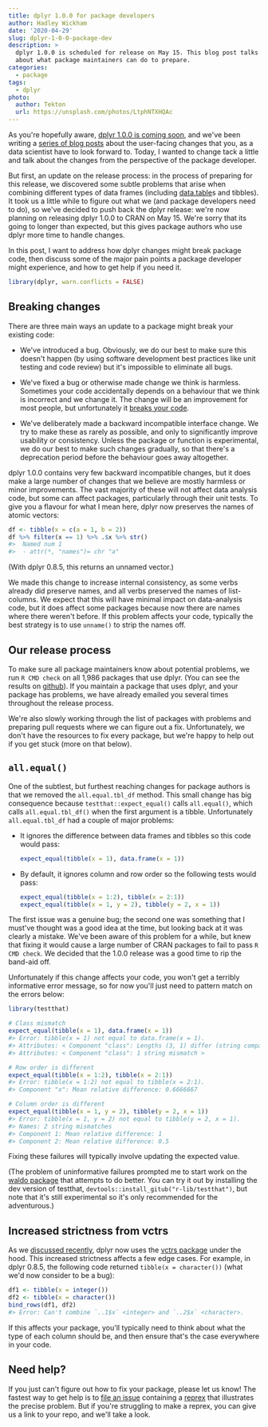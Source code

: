 ```yaml
---
title: dplyr 1.0.0 for package developers
author: Hadley Wickham
date: '2020-04-29'
slug: dplyr-1-0-0-package-dev
description: > 
  dplyr 1.0.0 is scheduled for release on May 15. This blog post talks
  about what package maintainers can do to prepare.
categories:
  - package
tags:
  - dplyr
photo:
  author: Tekton
  url: https://unsplash.com/photos/LtphNTXHQAc
---
```




As you're hopefully aware, [dplyr 1.0.0 is coming soon](https://www.tidyverse.org/blog/2020/03/dplyr-1-0-0-is-coming-soon/), and we've been writing a [series of blog posts](https://www.tidyverse.org/tags/dplyr/) about the user-facing changes that you, as a data scientist have to look forward to. Today, I wanted to change tack a little and talk about the changes from the perspective of the package developer.

But first, an update on the release process: in the process of preparing for this release, we discovered some subtle problems that arise when combining different types of data frames (including [data.table](http://r-datatable.com)s and tibbles). It took us a little while to figure out what we (and package developers need to do), so we've decided to push back the dplyr release: we're now planning on releasing dplyr 1.0.0 to CRAN on May 15. We're sorry that its going to longer than expected, but this gives package authors who use dplyr more time to handle changes.

In this post, I want to address how dplyr changes might break package code, then discuss some of the major pain points a package developer might experience, and how to get help if you need it.


```r
library(dplyr, warn.conflicts = FALSE)
```

## Breaking changes

There are three main ways an update to a package might break your existing code:

* We've introduced a bug. Obviously, we do our best to make sure this doesn't 
  happen (by using software development best practices like unit testing and 
  code review) but it's impossible to eliminate all bugs.
  
* We've fixed a bug or otherwise made change we think is harmless. Sometimes 
  your code accidentally depends on a behaviour that we think is incorrect and 
  we change it. The change will be an improvement for most people, but 
  unfortunately it [breaks your code](https://xkcd.com/1172/).
  
* We've deliberately made a backward incompatible interface change. We try
  to make these as rarely as possible, and only to significantly improve 
  usability or consistency. Unless the package or function is experimental, 
  we do our best to make such changes gradually, so that there's a deprecation
  period before the behaviour goes away altogether.

dplyr 1.0.0 contains very few backward incompatible changes, but it does make a large number of changes that we believe are mostly harmless or minor improvements.  The vast majority of these will not affect data analysis code, but some can affect packages, particularly through their unit tests. To give you a flavour for what I mean here, dplyr now preserves the names of atomic vectors:


```r
df <- tibble(x = c(a = 1, b = 2))
df %>% filter(x == 1) %>% .$x %>% str()
#>  Named num 1
#>  - attr(*, "names")= chr "a"
```

(With dplyr 0.8.5, this returns an unnamed vector.)

We made this change to increase internal consistency, as some verbs already did preserve names, and all verbs preserved the names of list-columns. We expect that this will have minimal impact on data-analysis code, but it does affect some packages because now there are names where there weren't before. If this problem affects your code, typically the best strategy is to use `unname()` to strip the names off.

## Our release process

To make sure all package maintainers know about potential problems, we run `R CMD check` on all 1,986 packages that use dplyr. (You can see the results on [github](https://github.com/tidyverse/dplyr/tree/master/revdep#revdeps)). If you maintain a package that uses dplyr, and your package has problems, we have already emailed you several times throughout the release process. 

We're also slowly working through the list of packages with problems and preparing pull requests where we can figure out a fix. Unfortunately, we don't have the resources to fix every package, but we're happy to help out if you get stuck (more on that below).

## `all.equal()`

One of the subtlest, but furthest reaching changes for package authors is that we removed the `all.equal.tbl_df` method. This small change has big consequence because `testthat::expect_equal()` calls `all.equal()`, which calls `all.equal.tbl_df()` when the first argument is a tibble. Unfortunately `all.equal.tbl_df` had a couple of major problems:

*   It ignores the difference between data frames and tibbles so this code
    would pass:
  
    
    ```r
    expect_equal(tibble(x = 1), data.frame(x = 1))
    ```

*   By default, it ignores column and row order so the following tests
    would pass:

    
    ```r
    expect_equal(tibble(x = 1:2), tibble(x = 2:1))
    expect_equal(tibble(x = 1, y = 2), tibble(y = 2, x = 1))
    ```

The first issue was a genuine bug; the second one was something that I must've thought was a good idea at the time, but looking back at it was clearly a mistake. We've been aware of this problem for a while, but knew that fixing it would cause a large number of CRAN packages to fail to pass `R CMD check`. We decided that the 1.0.0 release was a good time to rip the band-aid off.

Unfortunately if this change affects your code, you won't get a terribly informative error message, so for now you'll just need to pattern match on the errors below:


```r
library(testthat)

# Class mismatch
expect_equal(tibble(x = 1), data.frame(x = 1))
#> Error: tibble(x = 1) not equal to data.frame(x = 1).
#> Attributes: < Component "class": Lengths (3, 1) differ (string compare on first 1) >
#> Attributes: < Component "class": 1 string mismatch >

# Row order is different
expect_equal(tibble(x = 1:2), tibble(x = 2:1))
#> Error: tibble(x = 1:2) not equal to tibble(x = 2:1).
#> Component "x": Mean relative difference: 0.6666667

# Column order is different
expect_equal(tibble(x = 1, y = 2), tibble(y = 2, x = 1))
#> Error: tibble(x = 1, y = 2) not equal to tibble(y = 2, x = 1).
#> Names: 2 string mismatches
#> Component 1: Mean relative difference: 1
#> Component 2: Mean relative difference: 0.5
```
Fixing these failures will typically involve updating the expected value.

(The problem of uninformative failures prompted me to start work on the [waldo package](https://waldo.r-lib.org) that attempts to do better. You can try it out by installing the dev version of testthat, `devtools::install_gitub("r-lib/testthat")`, but note that it's still experimental so it's only recommended for the adventurous.)

## Increased strictness from vctrs

As we [discussed recently](https://www.tidyverse.org/blog/2020/04/dplyr-1-0-0-and-vctrs/), dplyr now uses the [vctrs package](https://vctrs.r-lib.org) under the hood. This increased strictness affects a few edge cases. For example, in dplyr 0.8.5, the following code returned `tibble(x = character())` (what we'd now consider to be a bug):


```r
df1 <- tibble(x = integer())
df2 <- tibble(x = character())
bind_rows(df1, df2)
#> Error: Can't combine `..1$x` <integer> and `..2$x` <character>.
```
If this affects your package, you'll typically need to think about what the type of each column should be, and then ensure that's the case everywhere in your code.

## Need help?

If you just can't figure out how to fix your package, please let us know! The fastest way to get help is to [file an issue](https://github.com/tidyverse/dplyr) containing a [reprex](http://reprex.tidyverse.org/) that illustrates the precise problem. But if you're struggling to make a reprex, you can give us a link to your repo, and we'll take a look.
